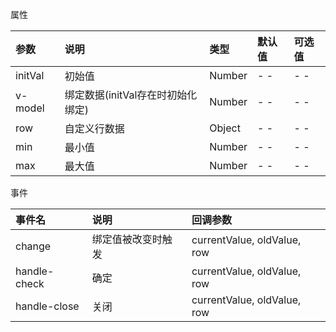 属性

| 参数    | 说明                              | 类型   | 默认值 | 可选值 |
| :------ | :-------------------------------- | :----- | :----- | :----- |
| initVal | 初始值                            | Number | - -    | - -    |
| v-model | 绑定数据(initVal存在时初始化绑定) | Number | - -    | - -    |
| row     | 自定义行数据                      | Object | - -    | - -    |
| min     | 最小值                            | Number | - -    | - -    |
| max     | 最大值                            | Number | - -    | - -    |



事件

| 事件名       | 说明               | 回调参数                    |
| :----------- | :----------------- | :-------------------------- |
| change       | 绑定值被改变时触发 | currentValue, oldValue, row |
| handle-check | 确定               | currentValue, oldValue, row |
| handle-close | 关闭               | currentValue, oldValue, row |